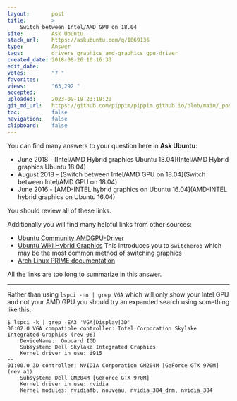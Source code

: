 ```yaml
---
layout:       post
title:        >
    Switch between Intel/AMD GPU on 18.04
site:         Ask Ubuntu
stack_url:    https://askubuntu.com/q/1069136
type:         Answer
tags:         drivers graphics amd-graphics gpu-driver
created_date: 2018-08-26 16:16:33
edit_date:    
votes:        "7 "
favorites:    
views:        "63,292 "
accepted:     
uploaded:     2023-09-19 23:19:20
git_md_url:   https://github.com/pippim/pippim.github.io/blob/main/_posts/2018/2018-08-26-Switch-between-Intel_AMD-GPU-on-18.04.md
toc:          false
navigation:   false
clipboard:    false
---
```


You can find many answers to your question here in **Ask Ubuntu**:

- June 2018 - [Intel/AMD Hybrid graphics Ubuntu 18.04](Intel/AMD Hybrid graphics Ubuntu 18.04)
- August 2018 - [Switch between Intel/AMD GPU on 18.04](Switch between Intel/AMD GPU on 18.04)
- June 2016 - [AMD-INTEL hybrid graphics on Ubuntu 16.04](AMD-INTEL hybrid graphics on Ubuntu 16.04)

You should review all of these links.

Additionally you will find many helpful links from other sources:

- [Ubuntu Community AMDGPU-Driver][1]
- [Ubuntu Wiki Hybrid Graphics][2] This introduces you to `switcheroo` which may be the most common method of switching graphics
- [Arch Linux PRIME documentation][3]

All the links are too long to summarize in this answer.


----------

Rather than using `lspci -nn | grep VGA` which will only show your Intel GPU and not your AMD GPU you should try an expanded search using something like this:

``` 
$ lspci -k | grep -EA3 'VGA|Display|3D'
00:02.0 VGA compatible controller: Intel Corporation Skylake Integrated Graphics (rev 06)
	DeviceName:  Onboard IGD
	Subsystem: Dell Skylake Integrated Graphics
	Kernel driver in use: i915
--
01:00.0 3D controller: NVIDIA Corporation GM204M [GeForce GTX 970M] (rev a1)
	Subsystem: Dell GM204M [GeForce GTX 970M]
	Kernel driver in use: nvidia
	Kernel modules: nvidiafb, nouveau, nvidia_384_drm, nvidia_384
```

  [1]: https://help.ubuntu.com/community/AMDGPU-Driver
  [2]: https://help.ubuntu.com/community/HybridGraphics
  [3]: https://wiki.archlinux.org/index.php/PRIME
